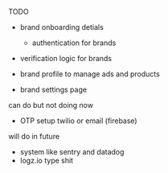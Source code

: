 TODO
- brand onboarding detials
    - authentication for brands
    
- verification logic for brands 
- brand profile to manage ads and products
- brand settings page 






can do but not doing now
- OTP setup twilio or email (firebase)

will do in future
- system like sentry and datadog
- logz.io type shit


